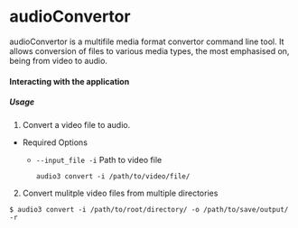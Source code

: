 # audioConvertor

audioConvertor is a multifile media format convertor command line tool. It allows conversion of files to various media types, the most emphasised on, being from video to audio.

#### Interacting with the application
##### Usage
1. Convert a video file to audio.
- Required Options

  - `--input_file -i` Path to video file
  

    `audio3 convert -i /path/to/video/file/`


2. Convert mulitple video files from multiple directories

  ``` shell
  $ audio3 convert -i /path/to/root/directory/ -o /path/to/save/output/ -r
  ```


